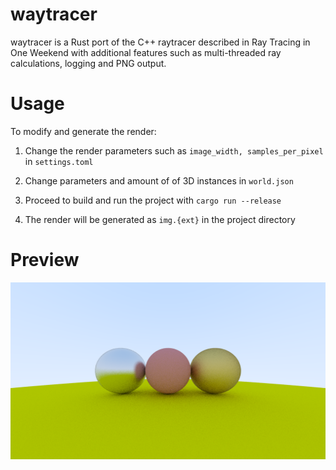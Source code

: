 # waytracer
waytracer is a Rust port of the C++ raytracer described in Ray Tracing in One Weekend with additional features such as multi-threaded ray calculations, logging and PNG output.

# Usage

To modify and generate the render:

1. Change the render parameters such as ```image_width, samples_per_pixel``` in ```settings.toml```

2. Change parameters and amount of of 3D instances in ```world.json```

3. Proceed to build and run the project with ```cargo run --release```

4. The render will be generated as ```img.{ext}``` in the project directory

# Preview

![A Render](img.png "Render")


